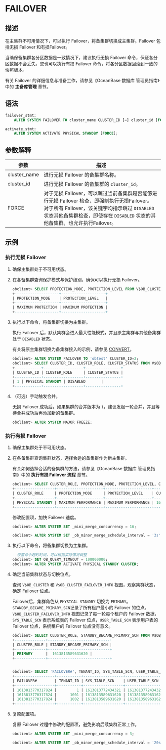 # FAILOVER

## 描述

在主集群不可用情况下，可以执行 Failover，将备集群切换成主集群。Failover 包括无损 Failover 和有损Failover。

当确保备集群各分区数据是一致情况下，建议执行无损 Failover 命令，保证各分区数据不会丢失。您也可以执行有损 Failover 命令，将各分区数据回滚到一致的快照版本。

有关 Failover 的详细信息与准备工作，请参见《OceanBase 数据库 管理员指南》中的 **主备库管理** 章节。

## 语法

```sql
failover_stmt:
    ALTER SYSTEM FAILOVER TO cluster_name CLUSTER_ID [=] cluster_id [FORCE];

activate_stmt:
    ALTER SYSTEM ACTIVATE PHYSICAL STANDBY [FORCE];
```

## 参数解释

|      参数      |         描述 |
|--------------|---------------------------------------------------------------------------------------------------------------------------------------------------|
| cluster_name | 进行无损 Failover 的备集群名称。        |
| cluster_id   | 进行无损 Failover 的备集群的 `cluster_id`。     |
| FORCE        | 对于无损 Failover，可以跳过当前备集群是否能够进行无损 Failover 检查，即强制执行无损Failover。 对于所有 Failover，该关键字均指示跳过 `DISABLED` 状态其他备集群检查，即使存在 `DISABLED` 状态的其他备集群，也允许执行Failover。 |

## 示例

### 执行无损 Failover

1. 确保主集群处于不可用状态。

2. 在各备集群查询保护模式与保护级别，确保可以执行无损 Failover。

   ```sql
   obclient> SELECT PROTECTION_MODE, PROTECTION_LEVEL FROM V$OB_CLUSTER;
   +--------------------+--------------------+
   | PROTECTION_MODE    | PROTECTION_LEVEL   |
   +--------------------+--------------------+
   | MAXIMUM PROTECTION | MAXIMUM PROTECTION |
   +--------------------+--------------------+
   ```

3. 执行以下命令，将备集群切换为主集群。

   执行 Failover 后，默认集群会进入最大性能模式，并且原主集群与其他备集群处于 `DISABLED` 状态。

   有关将原主集群切换为备集群接入的示例，请参见 [CONVERT](../600.alter-system/700.alter-system-convert.md)。

   ```sql
   obclient> ALTER SYSTEM FAILOVER TO 'obtest' CLUSTER_ID=2;
   obclient> SELECT CLUSTER_ID, CLUSTER_ROLE, CLUSTER_STATUS FROM V$OB_STANDBY_STATUS;
   +------------+------------------+----------------+
   | CLUSTER_ID | CLUSTER_ROLE     | CLUSTER_STATUS |
   +------------+------------------+----------------+
   | 1 | PHYSICAL STANDBY | DISABLED       |
   +------------+------------------+----------------+
   ```

4. （可选）手动触发合并。

   无损 Failover 成功后，如果集群的合并版本为 `1`，建议发起一轮合并，并且等待合并成功后再添加新的备集群。

   ```sql
   obclient> ALTER SYSTEM MAJOR FREEZE;
   ```

### 执行有损 Failover

1. 确保主集群处于不可用状态。

2. 在各备集群查询集群状态，选择合适的备集群作为新主集群。

   有关如何选择合适的备集群的方法，请参见《OceanBase 数据库 管理员指南》中的 **执行有损 Failover 流程** 章节。

   ```sql
   obclient> SELECT CLUSTER_ROLE, PROTECTION_MODE, PROTECTION_LEVEL, CURRENT_SCN FROM V$OB_CLUSTER;
   +------------------+---------------------+---------------------+------------------+
   | CLUSTER_ROLE     | PROTECTION_MODE     | PROTECTION_LEVEL    | CURRENT_SCN      |
   +------------------+---------------------+---------------------+------------------+
   | PHYSICAL STANDBY | MAXIMUM PERFORMANCE | MAXIMUM PERFORMANCE | 1613813589631620 |
   +------------------+---------------------+---------------------+------------------+
   ```

   修改配置项，加快 Failover 速度。

   ```sql
   obclient> ALTER SYSTEM SET _mini_merge_concurrency = 16;
   
   obclient> ALTER SYSTEM SET _ob_minor_merge_schedule_interval = '3s';
   ```

3. 执行以下命令，将备集群切换为主集群。

   ```sql
   --设置命令超时时间，可以根据实际情况调整
   obclient> SET OB_QUERY_TIMEOUT = 100000000;
   obclient> ALTER SYSTEM ACTIVATE PHYSICAL STANDBY CLUSTER;
   ```

4. 确定当前集群状态与切换位点。

   查询 `V$OB_CLUSTER` 和 `V$OB_CLUSTER_FAILOVER_INFO` 视图，观察集群状态，确定 Failover 位点。

   Failover后，集群角色从 `PHYSICAL STANDBY` 切换为 `PRIMARY`。`STANDBY_BECAME_PRIMARY_SCN`记录了所有租户最小的 Failover 的位点。`V$OB_CLUSTER_FAILOVER_INFO` 视图记录了每一轮每个租户的 Failover 数据，`SYS_TABLE_SCN` 表示系统表的 Failover 位点，`USER_TABLE_SCN` 表示用户表的Failover 位点，系统租户的 Failover 位点没有意义。

   ```sql
   obclient> SELECT CLUSTER_ROLE, STANDBY_BECAME_PRIMARY_SCN FROM V$OB_CLUSTER;
   +--------------+----------------------------+
   | CLUSTER_ROLE | STANDBY_BECAME_PRIMARY_SCN |
   +--------------+----------------------------+
   | PRIMARY      |  1613813589631620 |
   +--------------+----------------------------+
   
   
   obclient> SELECT 'FAILOVER#', TENANT_ID, SYS_TABLE_SCN, USER_TABLE_SCN FROM V$OB_CLUSTER_FAILOVER_INFO;
   +------------------+-----------+------------------+------------------+
   | FAILOVER#        | TENANT_ID | SYS_TABLE_SCN    | USER_TABLE_SCN   |
   +------------------+-----------+------------------+------------------+
   | 1613813770317824 |         1 | 1613813772434321 | 1613813772434321 |
   | 1613813770317824 |      1001 | 1613813589631620 | 1613813589631620 |
   | 1613813770317824 |      1002 | 1613813589631620 | 1613813589631620 |
   +------------------+-----------+------------------+------------------+
   ```

5. 复原配置项。

   复原 Failover 过程中修改的配置项，避免影响后续集群正常工作。

   ```sql
   obclient> ALTER SYSTEM SET _mini_merge_concurrency = 3;
   
   obclient> ALTER SYSTEM SET _ob_minor_merge_schedule_interval = '20s';
   ```
